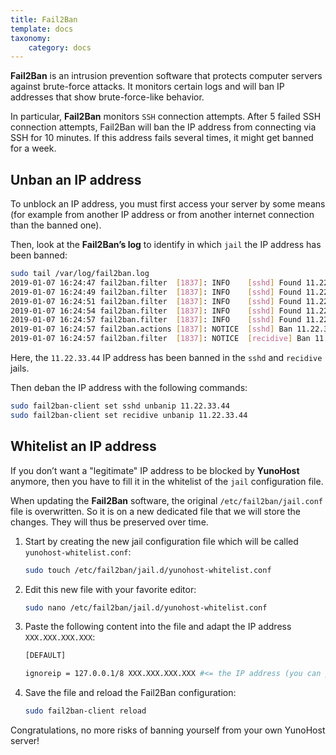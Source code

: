 ```yaml
---
title: Fail2Ban
template: docs
taxonomy:
    category: docs
---
```


**Fail2Ban** is an intrusion prevention software that protects computer servers against brute-force attacks. It monitors certain logs and will ban IP addresses that show brute-force-like behavior.

In particular, **Fail2Ban** monitors `SSH` connection attempts. After 5 failed SSH connection attempts, Fail2Ban will ban the IP address from connecting via SSH for 10 minutes. If this address fails several times, it might get banned for a week.

## Unban an IP address

To unblock an IP address, you must first access your server by some means (for example from another IP address or from another internet connection than the banned one).

Then, look at the **Fail2Ban’s log** to identify in which `jail` the IP address has been banned:

```bash
sudo tail /var/log/fail2ban.log
2019-01-07 16:24:47 fail2ban.filter  [1837]: INFO    [sshd] Found 11.22.33.44
2019-01-07 16:24:49 fail2ban.filter  [1837]: INFO    [sshd] Found 11.22.33.44
2019-01-07 16:24:51 fail2ban.filter  [1837]: INFO    [sshd] Found 11.22.33.44
2019-01-07 16:24:54 fail2ban.filter  [1837]: INFO    [sshd] Found 11.22.33.44
2019-01-07 16:24:57 fail2ban.filter  [1837]: INFO    [sshd] Found 11.22.33.44
2019-01-07 16:24:57 fail2ban.actions [1837]: NOTICE  [sshd] Ban 11.22.33.44
2019-01-07 16:24:57 fail2ban.filter  [1837]: NOTICE  [recidive] Ban 11.22.33.44
```

Here, the `11.22.33.44` IP address has been banned in the `sshd` and `recidive` jails.

Then deban the IP address with the following commands:

```bash
sudo fail2ban-client set sshd unbanip 11.22.33.44
sudo fail2ban-client set recidive unbanip 11.22.33.44
```

## Whitelist an IP address

If you don’t want a "legitimate" IP address to be blocked by **YunoHost** anymore, then you have to fill it in the whitelist of the `jail` configuration file.

When updating the **Fail2Ban** software, the original `/etc/fail2ban/jail.conf` file is overwritten. So it is on a new dedicated file that we will store the changes. They will thus be preserved over time.

1. Start by creating the new jail configuration file which will be called `yunohost-whitelist.conf`:

    ```bash
    sudo touch /etc/fail2ban/jail.d/yunohost-whitelist.conf
    ```

2. Edit this new file with your favorite editor:

    ```bash
    sudo nano /etc/fail2ban/jail.d/yunohost-whitelist.conf
    ```

3. Paste the following content into the file and adapt the IP address `XXX.XXX.XXX.XXX`:

    ```bash
    [DEFAULT]

    ignoreip = 127.0.0.1/8 XXX.XXX.XXX.XXX #<= the IP address (you can put more than one, separated by a space) that you want to whitelist
    ```

4. Save the file and reload the Fail2Ban configuration:

    ```bash
    sudo fail2ban-client reload
    ```

Congratulations, no more risks of banning yourself from your own YunoHost server!
